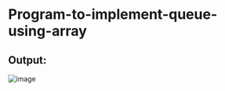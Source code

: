 # Program-to-implement-queue-using-array
## Output: 
![image](https://user-images.githubusercontent.com/69696459/134660163-9aab7fd1-1225-467f-999a-0154563897c7.png)
